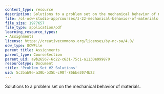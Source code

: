```yaml
---
content_type: resource
description: Solutions to a problem set on the mechanical behavior of materials.
file: /ol-ocw-studio-app/courses/3-22-mechanical-behavior-of-materials-spring-2008/5c3bab9ea30bb35bc98f86bbe3074b23_sol2.pdf
file_size: 1977657
file_type: application/pdf
learning_resource_types:
- Assignments
license: https://creativecommons.org/licenses/by-nc-sa/4.0/
ocw_type: OCWFile
parent_title: Assignments
parent_type: CourseSection
parent_uid: a9b26567-6c22-c631-75c1-a1130e999870
resourcetype: Document
title: 'Problem Set #2 Solutions'
uid: 5c3bab9e-a30b-b35b-c98f-86bbe3074b23
---
```

Solutions to a problem set on the mechanical behavior of materials.